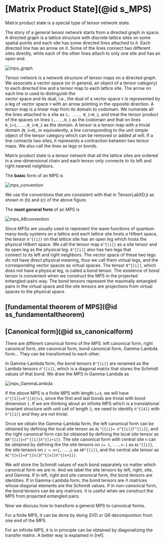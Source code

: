 # [Matrix Product State](@id s_MPS)

Matrix product state is a special type of tensor network state.

The story of a general tensor network starts from a directed graph in space. A directed
graph is a lattice structure with discrete lattice sites on some spatial points and each
site has some directed lines attached to it. Each directed line has an arrow on it. Some of
the lines connect two different sites directly, while each of the other lines attach to
only one site and has an open end.

![mps_graph](figures/mps_graph.svg)

Tensor network is a network structure of tensor maps on a directed graph. We associate a
vector space (or in general, an object of a tensor category) to each directed line
and a tensor map to each lattice site. The arrow on each line is used to distinguish the  
vector space and its dual, i.e., the dual of a vector space ``V`` is represented by a leg of
vector space ``V`` with an arrow pointing in the opposite direction. A tensor map is a
linear map from its domain to codomain. We numerate all the lines attached to a site as
``1, ..., N_1+N_2``, and treat the tensor product of the spaces on lines ``1,...,N_1`` as
the codomain and that on lines ``N_1+1,...,N_1+N_2`` as
the domain. A tensor is a tensor map with a trivial domain (``N_2=0``), or equivalently, a
line corresponding to the unit simple object of the tensor category which can be removed
or added at will. If a line connects two sites, it represents a contraction between two
tensor maps. We also call the lines as legs or bonds.

Matrix product state is a tensor network that all the lattice sites are ordered in a
one-dimensional chain and each tensor only connects to its left and right nearest
neighbors.

The **basic** form of an MPS is

![mps_convention](figures/mps_convention.svg)

We use the conventions that are consistent with that in TensorLabXD.jl as shown in (b) and
(c) of the above figure.

The **most general form** of an MPS is

![mps_ABconvention](figures/mps_ABconvention.svg)

Since MPSs are usually used to represent the wave functions of quantum many-body systems on
a lattice and each lattice site hosts a Hilbert space, the tensor ``A^{[i]}`` on that
lattice site
has an open leg which hosts the physical Hilbert space. We call the tensor map ``A^{[i]}``
as a site tensor and its open leg as the physical leg. ``A^{[i]}`` also has two legs that   
connect to its left and right neighbors. The vector space of these two legs do not have
direct physical meaning, thus we call them virtual legs, and the corresponding
vector spaces as virtual spaces. The tensor ``B^{[i]]``, which does not have a physical leg,
is called a bond tensor. The existence of bond tensor is convenient when we construct the
MPS in the projected entangled-pairs way. The bond tensors represent the maximally entangled
pairs in the virtual space and the site tensors are projections from virtual spaces to
the physical space.

## [fundamental theorem of MPS](@id ss_fundamentaltheorem)


## [Canonical form](@id ss_canonicalform)

There are different canonical forms of the MPS: left canonical form, right canonical form,
site canonical form, bond canonical form, Gamma-Lambda form... They can be transformed to
each other.


In Gamma-Lambda form, the bond tensors ``B^{[i]}`` are renamed as the Lambda tensors
``Λ^{[i]}``, which is a diagonal matrix that stores the Schmidt values of that bond.
We draw the MPS in Gamma-Lambda as

![mps_GammaLambda](figures/mps_GammaLambda.svg)

If the above MPS is a finite MPS with length ``L=3``, we will have ``Λ^{[1]}=Λ^{[4]}=1``,
since the first and last bonds are trivial with bond dimension ``1``. If we are thinking
about an infinite MPS which is a translational invariant structure with unit cell of length
``3``, we need to identify ``Λ^{[4]}`` with ``Λ^{[1]}`` and they are not trivial.

Once we obtain the Gamma-Lambda form, the left canonical form can be obtained by defining
the local site tensor as ``AL^{[i]}= Λ^{[i]}Γ^{[i]}``, and the right canonical form can be
obtained by defining the local site tensor as ``AR^{[i]}=Γ^{[i]}Λ^{[i+1]}``. The site
canonical form with central site ``n`` can be obtained by defining the the site tensors on
``i= 1,...,n-1`` as ``AL^{[i]}``, the site tensors on ``i = n+1,...,L`` as ``AR^{[i]}``, and
the central site tensor as ``AC^{[n]}=Λ^{[n]}Γ^{[n]}Λ^{[n+1]}``.

We will store the Schmidt values of each bond separately no matter which canonical form we
are in. And we label the site tensors by left, right, site, and Gamma. If in left, right and
site canonical form, the bond tensors are identities. If in Gamma-Lambda form, the
bond tensors are Λ matrices whose diagonal elements are the Schmidt values. If in
non-canonical form, the bond tensors can be any matrices. It is useful when we construct the
MPS from projected entangled pairs.

Now we discuss how to transform a general MPS to canonical forms.

For a finite MPS, it can be done by doing SVD or QR decomposition from one end of the MPS.

For an infinite MPS, it is in principle can be obtained by diagonalizing the transfer
matrix. A better way is explained in [ref].
